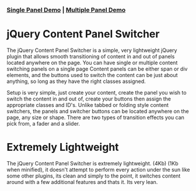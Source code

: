 <h3>
<a name="Single_Panel_Demo_|_Multiple_Panel_Demo"></a>
<a href="http://cheynewallace.com/demo/jcps/single_demo.html" rel="nofollow">Single Panel Demo</a> | <a href="http://cheynewallace.com/demo/jcps/multiple_demo.html" rel="nofollow">Multiple Panel Demo</a>
<a href="#Single_Panel_Demo_|_Multiple_Panel_Demo" class="section_anchor"></a>
</h3>

<h1>jQuery Content Panel Switcher</h1>
<p>The jQuery Content Panel Switcher is a simple, very lightweight jQuery plugin that allows smooth transitioning of 
content in and out of panels located anywhere on the page. You can have single or multiple content switching panels 
on a single page Content panels can be either span or div elements, and the buttons used to switch the content can be 
just about anything, so long as they have the right classes assigned.
</p>
<p>
Setup is very simple, just create your content, create the panel you wish to switch the content in and out of, 
create your buttons then assign the appropriate classes and ID's. Unlike tabbed or folding style content switchers, 
the panels and switcher buttons can be located anywhere on the page, any size or shape. There are two types of transition 
effects you can pick from, a fader and a slider.
</p>
<h1>Extremely Lightweight</h1>
<p>
The jQuery Content Panel Switcher is extremely lightweight. (4Kb) (1Kb when minified), it doesn't attempt to perform every action under the sun like some other plugins, its clean and simply to the point, it switches content around with a few additional features and thats it. Its very lean.
</p>